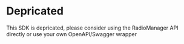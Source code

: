 # Depricated

This SDK is depricated, please consider using the RadioManager API directly or use your own OpenAPI/Swagger wrapper
